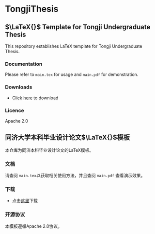 # TongjiThesis

## $\LaTeX{}$ Template for Tongji Undergraduate Thesis

This repository establishes LaTeX template for Tongji Undergraduate Thesis.

### Documentation

Please refer to `main.tex` for usage and `main.pdf` for demonstration.

### Downloads

* Click [here](https://github.com/SXKDZ/tongjithesis/releases) to download

### Licence

Apache 2.0

## 同济大学本科毕业设计论文$\LaTeX{}$模板

本仓库为同济本科毕业设计论文的LaTeX模板。

### 文档

请查阅 `main.tex`以获取相关使用方法，并且查阅 `main.pdf` 查看演示效果。

### 下载

* 点击[这里](https://github.com/SXKDZ/tongjithesis/releases)下载

### 开源协议

本模板遵循Apache 2.0协议。
